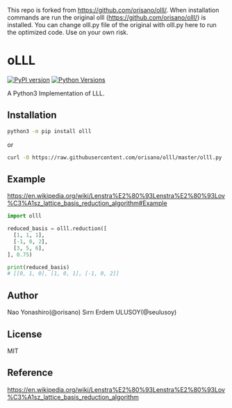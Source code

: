 This repo is forked from https://github.com/orisano/olll/.
When installation commands are run the original olll (https://github.com/orisano/olll/) is installed. You can change olll.py file of the original with olll.py here to run the optimized code.
Use on your own risk.

# oLLL

[![PyPI version](https://badge.fury.io/py/olll.svg)](https://badge.fury.io/py/olll)
[![Python Versions](https://img.shields.io/pypi/pyversions/olll.svg)](https://pypi.org/project/olll/)

A Python3 Implementation of LLL.

## Installation
```bash
python3 -m pip install olll
```
or
```bash
curl -O https://raw.githubusercontent.com/orisano/olll/master/olll.py
```

## Example
https://en.wikipedia.org/wiki/Lenstra%E2%80%93Lenstra%E2%80%93Lov%C3%A1sz_lattice_basis_reduction_algorithm#Example

```python
import olll

reduced_basis = olll.reduction([
  [1, 1, 1],
  [-1, 0, 2],
  [3, 5, 6],
], 0.75)

print(reduced_basis)
# [[0, 1, 0], [1, 0, 1], [-1, 0, 2]]
```

## Author
Nao Yonashiro(@orisano)
Sırrı Erdem ULUSOY(@seulusoy)

## License
MIT

## Reference
https://en.wikipedia.org/wiki/Lenstra%E2%80%93Lenstra%E2%80%93Lov%C3%A1sz_lattice_basis_reduction_algorithm
